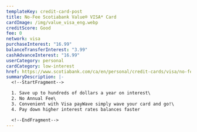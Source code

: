 ```yaml
---
templateKey: credit-card-post
title: No-Fee Scotiabank Value® VISA* Card
cardImage: /img/value_visa_eng.webp
creditScore: Good
fee: 0
network: visa
purchaseInterest: "16.99"
balanceTransferInterest: "3.99"
cashAdvanceInterest: "16.99"
userCategory: personal
cardCategory: low-interest
href: https://www.scotiabank.com/ca/en/personal/credit-cards/visa/no-fee-value-card.html
summaryDescription: |-
  <!--StartFragment-->

  1. Save up to hundreds of dollars a year on interest\
  2. No Annual Fee\
  3. Convenient with Visa payWave simply wave your card and go!\
  4. Pay down higher interest rates balances faster

  <!--EndFragment-->
---
```

